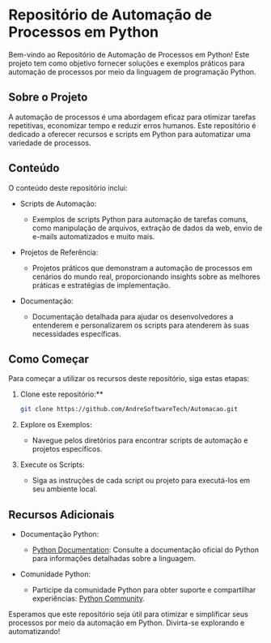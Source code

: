 # Repositório de Automação de Processos em Python

Bem-vindo ao Repositório de Automação de Processos em Python! 
Este projeto tem como objetivo fornecer soluções e exemplos práticos para automação de processos por meio da linguagem de programação Python.

## Sobre o Projeto

A automação de processos é uma abordagem eficaz para otimizar tarefas repetitivas, economizar tempo e reduzir erros humanos. Este repositório é dedicado a oferecer recursos e scripts em Python para automatizar uma variedade de processos.

## Conteúdo

O conteúdo deste repositório inclui:

- Scripts de Automação:
  - Exemplos de scripts Python para automação de tarefas comuns, como manipulação de arquivos, extração de dados da web, envio de e-mails automatizados e muito mais.

- Projetos de Referência:
  - Projetos práticos que demonstram a automação de processos em cenários do mundo real, proporcionando insights sobre as melhores práticas e estratégias de implementação.

- Documentação:
  - Documentação detalhada para ajudar os desenvolvedores a entenderem e personalizarem os scripts para atenderem às suas necessidades específicas.

## Como Começar

Para começar a utilizar os recursos deste repositório, siga estas etapas:

1. Clone este repositório:**
    ```bash
    git clone https://github.com/AndreSoftwareTech/Automacao.git
    ```

2. Explore os Exemplos:
   - Navegue pelos diretórios para encontrar scripts de automação e projetos específicos.

3. Execute os Scripts:
   - Siga as instruções de cada script ou projeto para executá-los em seu ambiente local.



## Recursos Adicionais

- Documentação Python:
  - [Python Documentation](https://docs.python.org/3/): Consulte a documentação oficial do Python para informações detalhadas sobre a linguagem.

- Comunidade Python:
  - Participe da comunidade Python para obter suporte e compartilhar experiências: [Python Community](https://www.python.org/community/).

Esperamos que este repositório seja útil para otimizar e simplificar seus processos por meio da automação em Python. Divirta-se explorando e automatizando!

